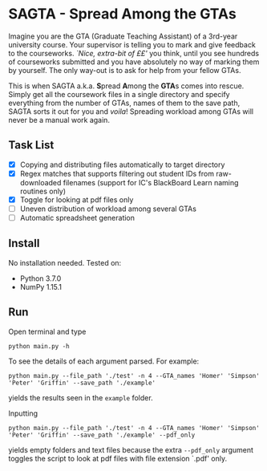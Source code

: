 # SAGTA - **S**pread **A**mong the **GTA**s

Imagine you are the GTA (Graduate Teaching Assistant) of a 3rd-year university course. Your supervisor is telling you to mark and give feedback to the courseworks. *`Nice, extra-bit of ££'* you think, until you see hundreds of courseworks submitted and you have absolutely no way of marking them by yourself. The only way-out is to ask for help from your fellow GTAs.

This is when SAGTA a.k.a. **S**pread **A**mong the **GTA**s comes into rescue. Simply get all the coursework files in a single directory and specify everything from the number of GTAs, names of them to the save path, SAGTA sorts it out for you and *voila*! Spreading workload among GTAs will never be a manual work again.

## Task List
- [x] Copying and distributing files automatically to target directory 
- [x] Regex matches that supports filtering out student IDs from raw-downloaded filenames (support for IC's BlackBoard Learn naming routines only)
- [x] Toggle for looking at pdf files only
- [ ] Uneven distribution of workload among several GTAs
- [ ] Automatic spreadsheet generation

## Install
No installation needed. Tested on:
* Python 3.7.0
* NumPy 1.15.1

## Run
Open terminal and type
```
python main.py -h
```
To see the details of each argument parsed. For example:
```
python main.py --file_path './test' -n 4 --GTA_names 'Homer' 'Simpson' 'Peter' 'Griffin' --save_path './example'
```
yields the results seen in the `example` folder.

Inputting
```
python main.py --file_path './test' -n 4 --GTA_names 'Homer' 'Simpson' 'Peter' 'Griffin' --save_path './example' --pdf_only
```
yields empty folders and text files because the extra `--pdf_only` argument toggles the script to look at pdf files with file extension `.pdf' only.